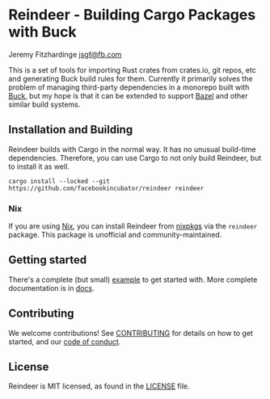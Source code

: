 # Reindeer - Building Cargo Packages with Buck

Jeremy Fitzhardinge <jsgf@fb.com>

This is a set of tools for importing Rust crates from crates.io, git repos, etc
and generating Buck build rules for them. Currently it primarily solves the
problem of managing third-party dependencies in a monorepo built with
[Buck](https://buck.build/), but my hope is that it can be extended to support
[Bazel](https://bazel.build/) and other similar build systems.

## Installation and Building

Reindeer builds with Cargo in the normal way. It has no unusual build-time
dependencies. Therefore, you can use Cargo to not only build Reindeer, but to
install it as well.

```shell
cargo install --locked --git https://github.com/facebookincubator/reindeer reindeer
```

### Nix

If you are using [Nix](https://nixos.org/), you can install Reindeer from
[nixpkgs](https://github.com/NixOS/nixpkgs) via the `reindeer` package. This
package is unofficial and community-maintained.

## Getting started

There's a complete (but small) [example](example) to get started with. More
complete documentation is in [docs](docs/MANUAL.md).

## Contributing

We welcome contributions! See [CONTRIBUTING](CONTRIBUTING.md) for details on how
to get started, and our [code of conduct](CODE_OF_CONDUCT.md).

## License

Reindeer is MIT licensed, as found in the [LICENSE](LICENSE) file.
